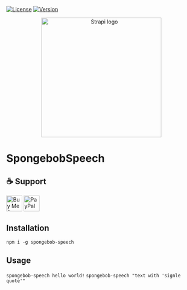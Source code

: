 [![License](https://img.shields.io/npm/l/spongebob-speech.svg)](LICENSE)
[![Version](https://img.shields.io/npm/v/spongebob-speech.svg)](https://www.npmjs.com/package/spongebob-speech)

<p align="center">
<img src="https://usatftw.files.wordpress.com/2017/05/spongebob.jpg?w=1000&h=600&crop=1" width="318px" alt="Strapi logo" />
</p>

# SpongebobSpeech

## ☕️ Support
<a href="https://www.buymeacoffee.com/jOVt3wg" target="_blank"><img src="https://cdn.buymeacoffee.com/buttons/default-orange.png" alt="Buy Me A Coffee" height="42" ></a>
<a href="https://www.paypal.me/Jeremy38100" target="_blank"><img src="https://www.paypalobjects.com/webstatic/en_US/i/buttons/PP_logo_h_200x51.png" height="42" alt="PayPal"></a>

## Installation
`npm i -g spongebob-speech`

## Usage
`spongebob-speech hello world!`
`spongebob-speech "text with 'signle quote'"`